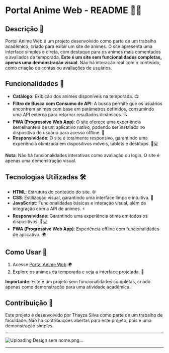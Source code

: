 
# Portal Anime Web - README 🎥🌐

## Descrição 📖

Portal Anime Web é um projeto desenvolvido como parte de um trabalho acadêmico, criado para exibir um site de animes. O site apresenta uma interface simples e direta, com destaque para os animes mais comentados e avaliados da temporada. **Este é um site sem funcionalidades completas, apenas uma demonstração visual**. Não há interação real com o conteúdo, como criação de contas ou avaliações de usuários.

## Funcionalidades 🚀

- **Catálogo**: Exibição dos animes disponíveis na temporada. 📺
- **Filtro de Busca com Consumo de API**: A busca permite que os usuários encontrem animes com base em parâmetros definidos, consumindo uma API externa para retornar resultados dinâmicos. 🔍
- **PWA (Progressive Web App)**: O site oferece uma experiência semelhante à de um aplicativo nativo, podendo ser instalado no dispositivo do usuário para acesso offline. 📲
- **Responsividade**: O site é totalmente responsivo, garantindo uma experiência otimizada em dispositivos móveis, tablets e desktops. 📱💻

**Nota**: Não há funcionalidades interativas como avaliação ou login. O site é apenas uma demonstração visual.

## Tecnologias Utilizadas 🛠️

- **HTML**: Estrutura do conteúdo do site. 🌐
- **CSS**: Estilização visual, garantindo uma interface limpa e intuitiva. 🎨
- **JavaScript**: Funcionalidades básicas e interação visual, além da integração com a API de animes. ⚡
- **Responsividade**: Garantindo uma experiência ótima em todos os dispositivos. 📱💻
- **PWA (Progressive Web App)**: Experiência offline com funcionalidades de aplicativo. 🌍

## Como Usar 🔧

1. Acesse [Portal Anime Web](https://portalanimewebof.netlify.app/) 🌍
2. Explore os animes da temporada e veja a interface projetada. 🍿

**Importante**: Este é um projeto sem funcionalidades completas, criado apenas como demonstração para uma atividade acadêmica.

## Contribuição 🤝

Este projeto é desenvolvido por Thayza Silva como parte de um trabalho de faculdade. Não há contribuições abertas para este projeto, pois é uma demonstração simples.

---
![Uploading Design sem nome.png…]()


---
